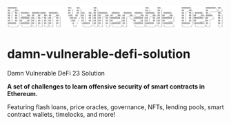 ![](cover.png)

# damn-vulnerable-defi-solution
Damn Vulnerable DeFi 23 Solution


**A set of challenges to learn offensive security of smart contracts in Ethereum.**

Featuring flash loans, price oracles, governance, NFTs, lending pools, smart contract wallets, timelocks, and more!